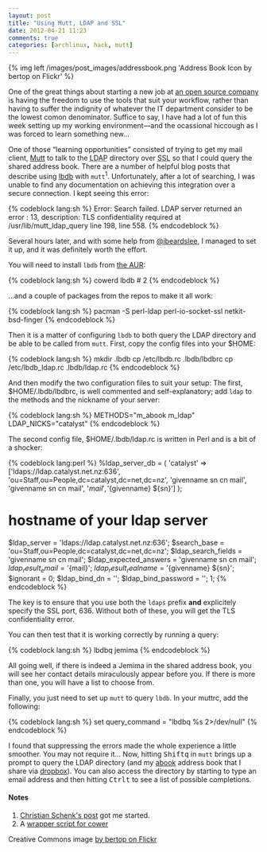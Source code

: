 ```yaml
---
layout: post
title: "Using Mutt, LDAP and SSL"
date: 2012-04-21 11:23
comments: true
categories: [archlinux, hack, mutt]
---
```

{% img left /images/post_images/addressbook.png 'Address Book Icon by bertop on Flickr' %}

One of the great things about starting a new job at 
[an open source company](http://jasonwryan.com/blog/2012/04/05/catalyst/ 'My post on joining Catalyst IT')
is having the freedom to use the tools that suit your workflow, rather than 
having to suffer the indignity of whatever the IT department consider to be the
lowest comon denominator. Suffice to say, I have had a lot of fun this week
setting up my working environment—and the ocassional hiccough as I was forced to learn
something new…

One of those “learning opportunities” consisted of trying to get my mail client, 
[Mutt](http://www.mutt.org/ 'All mail clients suck. This one just sucks less.')
to talk to the <acronym title="Lightweight Directory Acces Protocol">LDAP</acronym>
directory over <acronym title="Secure Sockets Layer">SSL</acronym> so that I could 
query the shared address book. There are a number of helpful blog posts that describe
using [lbdb](http://www.spinnaker.de/lbdb/ 'The Little Brother Database homepage')
with `mutt`<sup>1</sup>. Unfortunately, after a lot of searching, I was unable to find 
any documentation on achieving this integration over a secure connection. 
I kept seeing this error:

{% codeblock lang:sh %}
Error: Search failed. LDAP server returned an error : 13, description: TLS
confidentiality required at /usr/lib/mutt_ldap_query line 198, <DATA> line 558.
{% endcodeblock %}

Several hours later, and with some
help from [@ibeardslee](https://twitter.com/#!/ibeardslee 'Ian on Twitter: follow him…'),
I managed to set it up, and it was definitely worth the effort.

You will need to install `lbdb` from 
[the AUR](http://aur.archlinux.org/packages.php?ID=10225 'AUR package'):

{% codeblock lang:sh %}
cowerd lbdb     # 2
{% endcodeblock %}

…and a couple of packages from the repos to make it all work:

{% codeblock lang:sh %}
pacman -S perl-ldap perl-io-socket-ssl netkit-bsd-finger
{% endcodeblock %}

Then it is a matter of configuring `lbdb` to both
query the LDAP directory and be able to be called from `mutt`.
First, copy the config files into your <span class="file">$HOME</span>:

{% codeblock lang:sh %}
mkdir .lbdb
cp /etc/lbdb.rc .lbdb/lbdbrc
cp /etc/lbdb_ldap.rc .lbdb/ldap.rc
{% endcodeblock %}

And then modify the two configuration files to suit your setup:
The first, <span class="file">$HOME/.lbdb/lbdbrc</span>, is well commented and
self-explanatory; add `ldap` to the methods and the
nickname of your server:

{% codeblock lang:sh %}
METHODS="m_abook m_ldap"
LDAP_NICKS="catalyst"
{% endcodeblock %}

The second config file, <span class="file">$HOME/.lbdb/ldap.rc</span>
is written in Perl and is a bit of a shocker:

{% codeblock lang:perl %}
%ldap_server_db = (
    'catalyst' => ['ldaps://ldap.catalyst.net.nz:636',
                    'ou=Staff,ou=People,dc=catalyst,dc=net,dc=nz',
                    'givenname sn cn mail', 'givenname sn cn mail',
                    '${mail}', '${givenname} ${sn}']
);

# hostname of your ldap server
$ldap_server = 'ldaps://ldap.catalyst.net.nz:636';
$search_base = 'ou=Staff,ou=People,dc=catalyst,dc=net,dc=nz';
$ldap_search_fields    = 'givenname sn cn mail';
$ldap_expected_answers = 'givenname sn cn mail';
$ldap_result_email     = '${mail}';
$ldap_result_realname  = '${givenname} ${sn}';
$ignorant = 0;
$ldap_bind_dn = '';
$ldap_bind_password = '';
1;
{% endcodeblock %}

The key is to ensure that you use both the `ldaps`
prefix **and** explicitely specify the SSL port, 636. Without both of these, you will
get the TLS confidentiality error.

You can then test that it is working correctly by running a query:

{% codeblock lang:sh %}
lbdbq jemima
{% endcodeblock %}

All going well, if there is indeed a Jemima in the shared address book, you will see her
contact details miraculously appear before you. If there is more than one, you will have a 
list to choose from.

Finally, you just need to set up `mutt` to query `lbdb`.
In your <span class="file">muttrc</span>, add the following:

{% codeblock lang:sh %}
set query_command = "lbdbq %s 2>/dev/null"
{% endcodeblock %}

I found that suppressing the errors made the whole experience a little smoother. You
may not require it… Now, hitting <kbd>Shift</kbd><kbd>q</kbd> in `mutt`
brings up a prompt to query the LDAP directory (and my [abook](http://abook.sourceforge.net/ 
'abook homepage') address book that I share via 
[dropbox](https://www.dropbox.com/ 'Dropbox homepage')). You can also access the directory 
by starting to type an email address and then hitting <kbd>Ctrl</kbd><kbd>t</kbd> to see 
a list of possible completions. 

#### Notes
1. [Christian Schenk's post](http://www.christianschenk.org/blog/integrating-ldap-into-mutt/ 
'Integrating LDAP into Mutt') got me started.
2. A [wrapper script for cower](https://bitbucket.org/jasonwryan/eeepc/src/f15bf6e51e62/Scripts/cowerd 
'Script in bitbucket repo')

Creative Commons image [by bertop on Flickr](http://www.flickr.com/photos/bertop/2530620838/)

